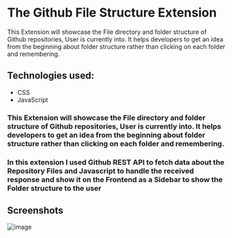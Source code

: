 # **The Github File Structure Extension**

This Extension will showcase the File directory and folder structure of Github repositories, User is currently into. It helps developers to get an idea from the beginning about folder structure rather than clicking on each folder and remembering. 

## Technologies used:
- CSS
- JavaScript

### This Extension will showcase the File directory and folder structure of Github repositories, User is currently into. It helps developers to get an idea from the beginning about folder structure rather than clicking on each folder and remembering. 

### In this extension I used Github REST API to fetch data about the Repository Files and Javascript to handle the received response and show it on the Frontend as a Sidebar to show the Folder structure to the user

## Screenshots
![image](https://user-images.githubusercontent.com/72455881/170811713-5f8a42f3-844e-4c48-b818-6b7fd79e65cc.png)
